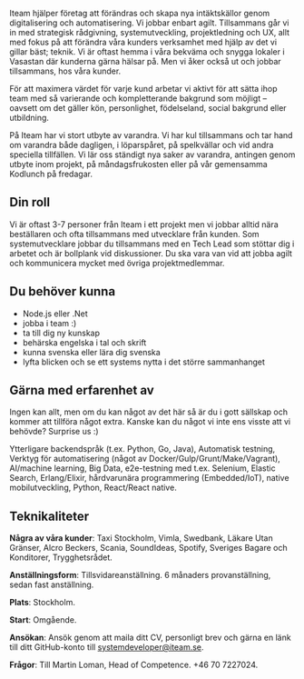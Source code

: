 Iteam hjälper företag att förändras och skapa nya intäktskällor genom digitalisering och automatisering. Vi jobbar enbart agilt. Tillsammans går vi in med strategisk rådgivning, systemutveckling, projektledning och UX, allt med fokus på att förändra våra kunders verksamhet med hjälp av det vi gillar bäst; teknik. Vi är oftast hemma i våra bekväma och snygga lokaler i Vasastan där kunderna gärna hälsar på. Men vi åker också ut och jobbar tillsammans, hos våra kunder.

För att maximera värdet för varje kund arbetar vi aktivt för att sätta ihop team med så varierande och kompletterande bakgrund som möjligt – oavsett om det gäller kön, personlighet, födelseland, social bakgrund eller utbildning.

På Iteam har vi stort utbyte av varandra. Vi har kul tillsammans och tar hand om varandra både dagligen, i löparspåret, på spelkvällar och vid andra speciella tillfällen. Vi lär oss ständigt nya saker av varandra, antingen genom utbyte inom projekt, på måndagsfrukosten eller på vår gemensamma Kodlunch på fredagar.

## Din roll

Vi är oftast 3-7 personer från Iteam i ett projekt men vi jobbar alltid nära beställaren och ofta tillsammans med utvecklare från kunden. Som systemutvecklare jobbar du tillsammans med en Tech Lead som stöttar dig i arbetet och är bollplank vid diskussioner. Du ska vara van vid att jobba agilt och kommunicera mycket med övriga projektmedlemmar.

## Du behöver kunna

* Node.js eller .Net
* jobba i team :)
* ta till dig ny kunskap
* behärska engelska i tal och skrift
* kunna svenska eller lära dig svenska
* lyfta blicken och se ett systems nytta i det större sammanhanget


## Gärna med erfarenhet av

Ingen kan allt, men om du kan något av det här så är du i gott sällskap och kommer att tillföra något extra. Kanske kan du något vi inte ens visste att vi behövde? Surprise us :)

Ytterligare backendspråk (t.ex. Python, Go, Java), Automatisk testning, Verktyg för automatisering (något av Docker/Gulp/Grunt/Make/Vagrant), AI/machine learning, Big Data, e2e-testning med t.ex. Selenium, Elastic Search, Erlang/Elixir, hårdvarunära programmering (Embedded/IoT), native mobilutveckling, Python, React/React native.

## Teknikaliteter

**Några av våra kunder**: Taxi Stockholm, Vimla, Swedbank, Läkare Utan Gränser, Alcro Beckers, Scania, SoundIdeas, Spotify, Sveriges Bagare och Konditorer, Trygghetsrådet.

**Anställningsform**: Tillsvidareanställning. 6 månaders provanställning, sedan fast anställning.

**Plats**: Stockholm.

**Start**: Omgående.

**Ansökan**: Ansök genom att maila ditt CV, personligt brev och gärna en länk till ditt GitHub-konto till [systemdeveloper@iteam.se](mailto:systemdeveloper@iteam.se).

**Frågor**: Till Martin Loman, Head of Competence. +46 70 7227024.
